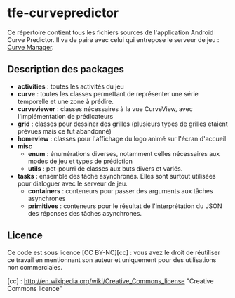 tfe-curvepredictor
==================

Ce répertoire contient tous les fichiers sources de l'application Android Curve Predictor. Il va de paire avec celui qui entrepose le serveur de jeu : [Curve Manager](https://github.com/jipe47/tfe-curvemanager "Curve Manager").

Description des packages
------------------------

* **activities** : toutes les activités du jeu
* **curve** : toutes les classes permettant de représenter une série temporelle et une zone à prédire.
* **curveviewer** : classes nécessaires à la vue CurveView, avec l'implémentation de prédicateurs
* **grid** : classes pour dessiner des grilles (plusieurs types de grilles étaient prévues mais ce fut abandonné)
* **homeview** : classes pour l'affichage du logo animé sur l'écran d'accueil
* **misc**
	* **enum** : énumérations diverses, notamment celles nécessaires aux modes de jeu et types de prédiction
	* **utils** : pot-pourri de classes aux buts divers et variés.
* **tasks** : ensemble des tâche asynchrones. Elles sont surtout utilisées pour dialoguer avec le serveur de jeu.
	* **containers** : conteneurs pour passer des arguments aux tâches asynchrones
	* **primitives** : conteneurs pour le résultat de l'interprétation du JSON des réponses des tâches asynchrones.
	
	
Licence
-------

Ce code est sous licence [CC BY-NC][cc] : vous avez le droit de réutiliser ce travail en mentionnant son auteur et uniquement pour des utilisations non commerciales.


[cc] : http://en.wikipedia.org/wiki/Creative_Commons_license "Creative Commons licence"
